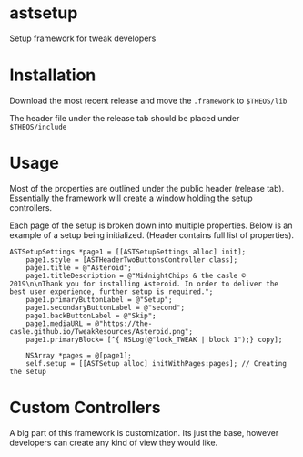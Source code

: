 # astsetup
Setup framework for tweak developers

# Installation
Download the most recent release and move the `.framework` to `$THEOS/lib`

The header file under the release tab should be placed under `$THEOS/include`

# Usage
Most of the properties are outlined under the public header (release tab). Essentially the framework will create a window holding the setup controllers.

Each page of the setup is broken down into multiple properties. Below is an example of a setup being initialized. (Header contains full list of properties).

```objc
ASTSetupSettings *page1 = [[ASTSetupSettings alloc] init];
    page1.style = [ASTHeaderTwoButtonsController class];
    page1.title = @"Asteroid";
    page1.titleDescription = @"MidnightChips & the casle © 2019\n\nThank you for installing Asteroid. In order to deliver the best user experience, further setup is required.";
    page1.primaryButtonLabel = @"Setup";
    page1.secondaryButtonLabel = @"second";
    page1.backButtonLabel = @"Skip";
    page1.mediaURL = @"https://the-casle.github.io/TweakResources/Asteroid.png";
    page1.primaryBlock= [^{ NSLog(@"lock_TWEAK | block 1");} copy];
    
    NSArray *pages = @[page1];
    self.setup = [[ASTSetup alloc] initWithPages:pages]; // Creating the setup
```

# Custom Controllers
A big part of this framework is customization. Its just the base, however developers can create any kind of view they would like. 
